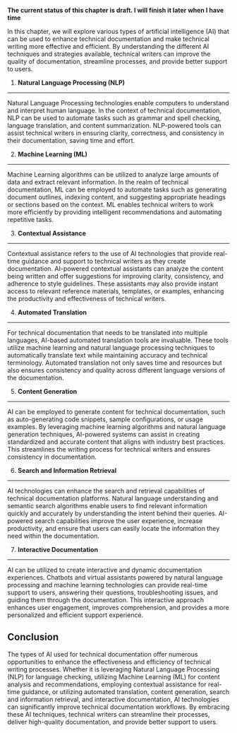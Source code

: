 **The current status of this chapter is draft. I will finish it later when I have time**

In this chapter, we will explore various types of artificial intelligence (AI) that can be used to enhance technical documentation and make technical writing more effective and efficient. By understanding the different AI techniques and strategies available, technical writers can improve the quality of documentation, streamline processes, and provide better support to users.

1. **Natural Language Processing (NLP)**
----------------------------------------

Natural Language Processing technologies enable computers to understand and interpret human language. In the context of technical documentation, NLP can be used to automate tasks such as grammar and spell checking, language translation, and content summarization. NLP-powered tools can assist technical writers in ensuring clarity, correctness, and consistency in their documentation, saving time and effort.

2. **Machine Learning (ML)**
----------------------------

Machine Learning algorithms can be utilized to analyze large amounts of data and extract relevant information. In the realm of technical documentation, ML can be employed to automate tasks such as generating document outlines, indexing content, and suggesting appropriate headings or sections based on the context. ML enables technical writers to work more efficiently by providing intelligent recommendations and automating repetitive tasks.

3. **Contextual Assistance**
----------------------------

Contextual assistance refers to the use of AI technologies that provide real-time guidance and support to technical writers as they create documentation. AI-powered contextual assistants can analyze the content being written and offer suggestions for improving clarity, consistency, and adherence to style guidelines. These assistants may also provide instant access to relevant reference materials, templates, or examples, enhancing the productivity and effectiveness of technical writers.

4. **Automated Translation**
----------------------------

For technical documentation that needs to be translated into multiple languages, AI-based automated translation tools are invaluable. These tools utilize machine learning and natural language processing techniques to automatically translate text while maintaining accuracy and technical terminology. Automated translation not only saves time and resources but also ensures consistency and quality across different language versions of the documentation.

5. **Content Generation**
-------------------------

AI can be employed to generate content for technical documentation, such as auto-generating code snippets, sample configurations, or usage examples. By leveraging machine learning algorithms and natural language generation techniques, AI-powered systems can assist in creating standardized and accurate content that aligns with industry best practices. This streamlines the writing process for technical writers and ensures consistency in documentation.

6. **Search and Information Retrieval**
---------------------------------------

AI technologies can enhance the search and retrieval capabilities of technical documentation platforms. Natural language understanding and semantic search algorithms enable users to find relevant information quickly and accurately by understanding the intent behind their queries. AI-powered search capabilities improve the user experience, increase productivity, and ensure that users can easily locate the information they need within the documentation.

7. **Interactive Documentation**
--------------------------------

AI can be utilized to create interactive and dynamic documentation experiences. Chatbots and virtual assistants powered by natural language processing and machine learning technologies can provide real-time support to users, answering their questions, troubleshooting issues, and guiding them through the documentation. This interactive approach enhances user engagement, improves comprehension, and provides a more personalized and efficient support experience.

Conclusion
----------

The types of AI used for technical documentation offer numerous opportunities to enhance the effectiveness and efficiency of technical writing processes. Whether it is leveraging Natural Language Processing (NLP) for language checking, utilizing Machine Learning (ML) for content analysis and recommendations, employing contextual assistance for real-time guidance, or utilizing automated translation, content generation, search and information retrieval, and interactive documentation, AI technologies can significantly improve technical documentation workflows. By embracing these AI techniques, technical writers can streamline their processes, deliver high-quality documentation, and provide better support to users.
